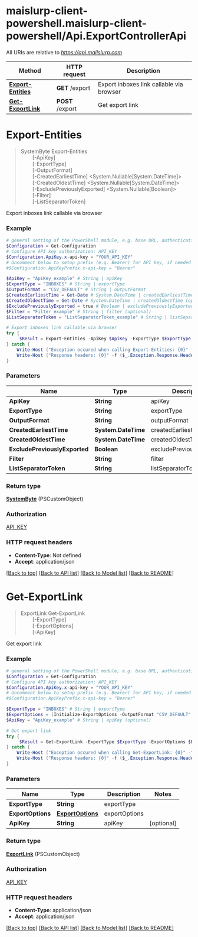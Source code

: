 # maislurp-client-powershell.maislurp-client-powershell/Api.ExportControllerApi

All URIs are relative to *https://api.mailslurp.com*

Method | HTTP request | Description
------------- | ------------- | -------------
[**Export-Entities**](ExportControllerApi#Export-Entities) | **GET** /export | Export inboxes link callable via browser
[**Get-ExportLink**](ExportControllerApi#Get-ExportLink) | **POST** /export | Get export link


<a name="Export-Entities"></a>
# **Export-Entities**
> SystemByte Export-Entities<br>
> &nbsp;&nbsp;&nbsp;&nbsp;&nbsp;&nbsp;&nbsp;&nbsp;[-ApiKey] <String><br>
> &nbsp;&nbsp;&nbsp;&nbsp;&nbsp;&nbsp;&nbsp;&nbsp;[-ExportType] <String><br>
> &nbsp;&nbsp;&nbsp;&nbsp;&nbsp;&nbsp;&nbsp;&nbsp;[-OutputFormat] <String><br>
> &nbsp;&nbsp;&nbsp;&nbsp;&nbsp;&nbsp;&nbsp;&nbsp;[-CreatedEarliestTime] <System.Nullable[System.DateTime]><br>
> &nbsp;&nbsp;&nbsp;&nbsp;&nbsp;&nbsp;&nbsp;&nbsp;[-CreatedOldestTime] <System.Nullable[System.DateTime]><br>
> &nbsp;&nbsp;&nbsp;&nbsp;&nbsp;&nbsp;&nbsp;&nbsp;[-ExcludePreviouslyExported] <System.Nullable[Boolean]><br>
> &nbsp;&nbsp;&nbsp;&nbsp;&nbsp;&nbsp;&nbsp;&nbsp;[-Filter] <String><br>
> &nbsp;&nbsp;&nbsp;&nbsp;&nbsp;&nbsp;&nbsp;&nbsp;[-ListSeparatorToken] <String><br>

Export inboxes link callable via browser

### Example
```powershell
# general setting of the PowerShell module, e.g. base URL, authentication, etc
$Configuration = Get-Configuration
# Configure API key authorization: API_KEY
$Configuration.ApiKey.x-api-key = "YOUR_API_KEY"
# Uncomment below to setup prefix (e.g. Bearer) for API key, if needed
#$Configuration.ApiKeyPrefix.x-api-key = "Bearer"

$ApiKey = "ApiKey_example" # String | apiKey
$ExportType = "INBOXES" # String | exportType
$OutputFormat = "CSV_DEFAULT" # String | outputFormat
$CreatedEarliestTime = Get-Date # System.DateTime | createdEarliestTime (optional)
$CreatedOldestTime = Get-Date # System.DateTime | createdOldestTime (optional)
$ExcludePreviouslyExported = true # Boolean | excludePreviouslyExported (optional)
$Filter = "Filter_example" # String | filter (optional)
$ListSeparatorToken = "ListSeparatorToken_example" # String | listSeparatorToken (optional)

# Export inboxes link callable via browser
try {
     $Result = Export-Entities -ApiKey $ApiKey -ExportType $ExportType -OutputFormat $OutputFormat -CreatedEarliestTime $CreatedEarliestTime -CreatedOldestTime $CreatedOldestTime -ExcludePreviouslyExported $ExcludePreviouslyExported -Filter $Filter -ListSeparatorToken $ListSeparatorToken
} catch {
    Write-Host ("Exception occured when calling Export-Entities: {0}" -f ($_.ErrorDetails | ConvertFrom-Json))
    Write-Host ("Response headers: {0}" -f ($_.Exception.Response.Headers | ConvertTo-Json))
}
```

### Parameters

Name | Type | Description  | Notes
------------- | ------------- | ------------- | -------------
 **ApiKey** | **String**| apiKey | 
 **ExportType** | **String**| exportType | 
 **OutputFormat** | **String**| outputFormat | 
 **CreatedEarliestTime** | **System.DateTime**| createdEarliestTime | [optional] 
 **CreatedOldestTime** | **System.DateTime**| createdOldestTime | [optional] 
 **ExcludePreviouslyExported** | **Boolean**| excludePreviouslyExported | [optional] 
 **Filter** | **String**| filter | [optional] 
 **ListSeparatorToken** | **String**| listSeparatorToken | [optional] 

### Return type

[**SystemByte**](SystemByte) (PSCustomObject)

### Authorization

[API_KEY](../README#API_KEY)

### HTTP request headers

 - **Content-Type**: Not defined
 - **Accept**: application/json

[[Back to top]](#) [[Back to API list]](../README#documentation-for-api-endpoints) [[Back to Model list]](../README#documentation-for-models) [[Back to README]](../README)

<a name="Get-ExportLink"></a>
# **Get-ExportLink**
> ExportLink Get-ExportLink<br>
> &nbsp;&nbsp;&nbsp;&nbsp;&nbsp;&nbsp;&nbsp;&nbsp;[-ExportType] <String><br>
> &nbsp;&nbsp;&nbsp;&nbsp;&nbsp;&nbsp;&nbsp;&nbsp;[-ExportOptions] <PSCustomObject><br>
> &nbsp;&nbsp;&nbsp;&nbsp;&nbsp;&nbsp;&nbsp;&nbsp;[-ApiKey] <String><br>

Get export link

### Example
```powershell
# general setting of the PowerShell module, e.g. base URL, authentication, etc
$Configuration = Get-Configuration
# Configure API key authorization: API_KEY
$Configuration.ApiKey.x-api-key = "YOUR_API_KEY"
# Uncomment below to setup prefix (e.g. Bearer) for API key, if needed
#$Configuration.ApiKeyPrefix.x-api-key = "Bearer"

$ExportType = "INBOXES" # String | exportType
$ExportOptions = (Initialize-ExportOptions -OutputFormat "CSV_DEFAULT" -ExcludePreviouslyExported $false -CreatedEarliestTime Get-Date -CreatedOldestTime Get-Date -VarFilter "VarFilter_example" -ListSeparatorToken "TODO") # ExportOptions | exportOptions
$ApiKey = "ApiKey_example" # String | apiKey (optional)

# Get export link
try {
     $Result = Get-ExportLink -ExportType $ExportType -ExportOptions $ExportOptions -ApiKey $ApiKey
} catch {
    Write-Host ("Exception occured when calling Get-ExportLink: {0}" -f ($_.ErrorDetails | ConvertFrom-Json))
    Write-Host ("Response headers: {0}" -f ($_.Exception.Response.Headers | ConvertTo-Json))
}
```

### Parameters

Name | Type | Description  | Notes
------------- | ------------- | ------------- | -------------
 **ExportType** | **String**| exportType | 
 **ExportOptions** | [**ExportOptions**](ExportOptions)| exportOptions | 
 **ApiKey** | **String**| apiKey | [optional] 

### Return type

[**ExportLink**](ExportLink) (PSCustomObject)

### Authorization

[API_KEY](../README#API_KEY)

### HTTP request headers

 - **Content-Type**: application/json
 - **Accept**: application/json

[[Back to top]](#) [[Back to API list]](../README#documentation-for-api-endpoints) [[Back to Model list]](../README#documentation-for-models) [[Back to README]](../README)

